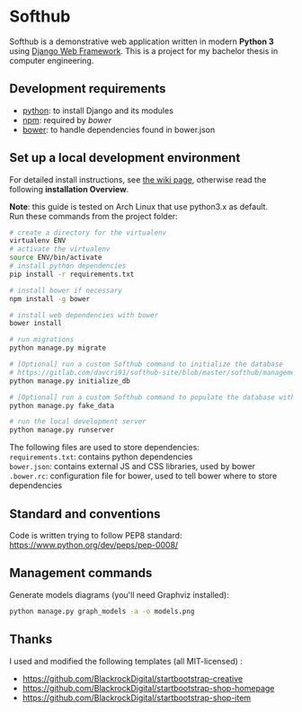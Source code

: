 # Softhub

Softhub is a demonstrative web application written in modern __Python 3__ using
[Django Web Framework](https://www.djangoproject.com/). This is a project for
my bachelor thesis in computer engineering.


## Development requirements
- [python](https://www.python.org/): to install Django and its modules
- [npm](https://www.npmjs.com/): required by _bower_
- [bower](https://bower.io/): to handle dependencies found in bower.json

## Set up a local development environment
For detailed install instructions, see
[the wiki page](https://gitlab.com/davcri91/softhub-site/wikis/installation-guide),
otherwise read the following **installation Overview**.  

**Note**: this guide is tested on Arch Linux that use python3.x as default.  
Run these commands from the project folder:

``` bash
# create a directory for the virtualenv
virtualenv ENV
# activate the virtualenv
source ENV/bin/activate
# install python dependencies
pip install -r requirements.txt

# install bower if necessary
npm install -g bower

# install web dependencies with bower
bower install

# run migrations
python manage.py migrate

# [Optional] run a custom Softhub command to initialize the database
# https://gitlab.com/davcri91/softhub-site/blob/master/softhub/management/commands/initialize_db.py
python manage.py initialize_db

# [Optional] run a custom Softhub command to populate the database with faked data
python manage.py fake_data

# run the local development server
python manage.py runserver
```

The following files are used to store dependencies:  
`requirements.txt`: contains python dependencies  
`bower.json`: contains external JS and CSS libraries, used by bower  
`.bower.rc`: configuration file for bower, used to tell bower where to store dependencies

## Standard and conventions
Code is written trying to follow PEP8 standard: https://www.python.org/dev/peps/pep-0008/

## Management commands
Generate models diagrams (you'll need Graphviz installed):
``` bash
python manage.py graph_models -a -o models.png
```

## Thanks
I used and modified the following templates (all MIT-licensed) :
- https://github.com/BlackrockDigital/startbootstrap-creative
- https://github.com/BlackrockDigital/startbootstrap-shop-homepage
- https://github.com/BlackrockDigital/startbootstrap-shop-item
